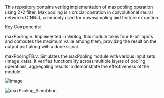 This repository contains verilog implementation of max pooling operation using 2*2 filter. Max pooling is a crucial operation in convolutional neural networks (CNNs), commonly used for downsampling and feature extraction.

Key Components:

maxPooling.v: Implemented in Verilog, this module takes four 8-bit inputs and computes the maximum value among them, providing the result on the output port along with a done signal.

maxPoolingTB.v: Simulates the maxPooling module with various input sets (image_data). It verifies functionality across multiple layers of pooling operations, aggregating results to demonstrate the effectiveness of the module.

![image](https://github.com/user-attachments/assets/dc4a3ba2-4356-4fa3-8e22-d65887c1bdfa)

![maxPooling_Simulation](https://github.com/user-attachments/assets/2f87a795-de74-4437-9474-6a2f19995224)
